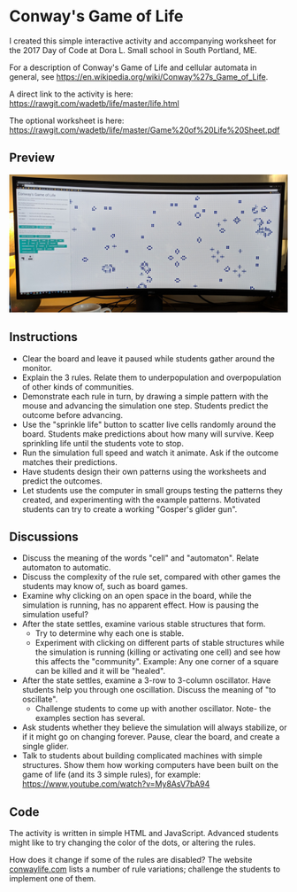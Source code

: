 # Conway's Game of Life

I created this simple interactive activity and accompanying worksheet for the 2017 Day of Code at Dora L. Small school in South Portland, ME. 

For a description of Conway's Game of Life and cellular automata in general, see https://en.wikipedia.org/wiki/Conway%27s_Game_of_Life.

A direct link to the activity is here: https://rawgit.com/wadetb/life/master/life.html

The optional worksheet is here: https://rawgit.com/wadetb/life/master/Game%20of%20Life%20Sheet.pdf

## Preview

![Sample](sample.jpg)

## Instructions

* Clear the board and leave it paused while students gather around the monitor.
* Explain the 3 rules. Relate them to underpopulation and overpopulation of other kinds of communities.
* Demonstrate each rule in turn, by drawing a simple pattern with the mouse and advancing the simulation one step. Students predict the outcome before advancing.
* Use the "sprinkle life" button to scatter live cells randomly around the board. Students make predictions about how many will survive. Keep sprinkling life until the students vote to stop.
* Run the simulation full speed and watch it animate. Ask if the outcome matches their predictions.
* Have students design their own patterns using the worksheets and predict the outcomes.
* Let students use the computer in small groups testing the patterns they created, and experimenting with the example patterns. Motivated students can try to create a working "Gosper's glider gun".

## Discussions

* Discuss the meaning of the words "cell" and "automaton". Relate automaton to automatic.
* Discuss the complexity of the rule set, compared with other games the students may know of, such as board games.
* Examine why clicking on an open space in the board, while the simulation is running, has no apparent effect. How is pausing the simulation useful?
* After the state settles, examine various stable structures that form.
  * Try to determine why each one is stable.
  * Experiment with clicking on different parts of stable structures while the simulation is running (killing or activating one cell) and see how this affects the "community". Example: Any one corner of a square can be killed and it will be "healed".
* After the state settles, examine a 3-row to 3-column oscillator. Have students help you through one oscillation. Discuss the meaning of "to oscillate". 
  * Challenge students to come up with another oscillator. Note- the examples section has several.
* Ask students whether they believe the simulation will always stabilize, or if it might go on changing forever. Pause, clear the board, and create a single glider.
* Talk to students about building complicated machines with simple structures. Show them how working computers have been built on the game of life (and its 3 simple rules), for example: https://www.youtube.com/watch?v=My8AsV7bA94

## Code

The activity is written in simple HTML and JavaScript. Advanced students might like to try changing the color of the dots, or altering the rules. 

How does it change if some of the rules are disabled? The website <a href="conwaylife.com">conwaylife.com</a> lists a number of rule variations; challenge the students to implement one of them.
